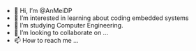 - 👋 Hi, I’m @AnMeiDP
- 👀 I’m interested in learning about coding embedded systems
- 🌱 I’m studying Computer Engineering.
- 💞️ I’m looking to collaborate on ...
- 📫 How to reach me ...
